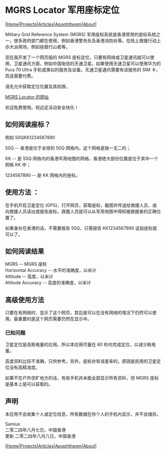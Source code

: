 # MGRS Locator 军用座标定位

|[Home](/README.md)|[Projects](/projects.md)|[Articles](/articles.md)|[Apophthegm](/apophthegm.md)|[About](/about.md)|

Military Grid Reference System (MGRS) 军用座标系统是香港常用的座标系统之一，很多政府部门都在使用，例如香港警务处及香港消防处等。在陆上救援行动上亦大派用场，例如拯救行山者等。

现在我开发了一个网页版的 MGRS 座标定位，只要有网络或卫星通讯就可以使用，卫星通讯方面，例如中国电信的天通卫星。如果使用天通卫星可以使用华为的 Pura 70 Ultra 手机或类似的服务及设备。天通卫星通讯需要有该服务的 SIM 卡，而且需要付费。

请先允许获取定位位置及其权限。

[MGRS Locator 的网址](https://cybersecurity-ninjas.com/mgrs.html)  

欢迎免费使用。祝远足活动安全快乐！

## 如何阅读座标？

例如 50QKK1234567890

50Q -- 香港是位于全球的 50Q 网格内，这个网格是独一无二的；

KK -- 是 50Q 网格内的香港军用地图的网格，香港绝大部份位置是位于其中一个网格 KK 中；

1234567890 -- 是 KK 网格内的座标。

## 使用方法 ：

在手机开启卫星定位 (GPS)，打开网页，获取座标，截图并传送给救援人员，或向救援人员读出或报告座标。救援人员就可以从军用地图中得知被救援者的正确位置了。

如果身处在香港的话，不需要报告 50Q，只需报告 KK1234567890 这段座标就可以了。

## 如何阅读结果

MGRS -- MGRS 座标  
Horizontal Accuracy -- 水平的准确度，以米计  
Altitude -- 高度，以米计  
Altitude Accuracy -- 高度的准确度，以米计    

## 高级使用方法

只要在有网络时，显示了这个网页，其后是可以在没有网络的情况下仍然可以使用，最重要的是这个网页需要仍然在显示中。

### 已知问题

卫星定位是高耗电量的应用。所以本应用尽量在 60 秒内完成定位，以减少耗电量。

高度资料比较不准确，只供参考。另外，座标亦有误差率的，原因是民用的卫星定位没有高精准度。

如果不在户外空旷地方的话，有些手机并未能全部显示所有资料，但 MGRS 座标是基本上是可以获取的。

## 声明

本应用不会收集个人或定位信息，所有数据在你个人的手机内显示，并不会储存。

Samiux    
二零二四年八月七日，中国香港  
更新 二零二四年八月八日，中国香港    

|[Home](/README.md)|[Projects](/projects.md)|[Articles](/articles.md)|[Apophthegm](/apophthegm.md)|[About](/about.md)|

